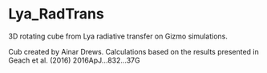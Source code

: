# Lya_RadTrans
3D rotating cube from Lya radiative transfer on Gizmo simulations.


Cub created by Ainar Drews. Calculations based on the results 
presented in Geach et al. (2016) 2016ApJ...832...37G
